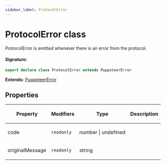 ```yaml
---
sidebar_label: ProtocolError
---
```


# ProtocolError class

ProtocolError is emitted whenever there is an error from the protocol.

#### Signature:

```typescript
export declare class ProtocolError extends PuppeteerError
```

**Extends:** [PuppeteerError](./puppeteer.puppeteererror.md)

## Properties

<table><thead><tr><th>

Property

</th><th>

Modifiers

</th><th>

Type

</th><th>

Description

</th></tr></thead>
<tbody><tr><td>

<span id="code">code</span>

</td><td>

`readonly`

</td><td>

number \| undefined

</td><td>

</td></tr>
<tr><td>

<span id="originalmessage">originalMessage</span>

</td><td>

`readonly`

</td><td>

string

</td><td>

</td></tr>
</tbody></table>
